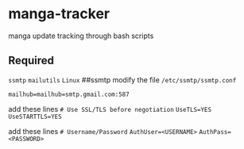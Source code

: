 # manga-tracker
manga update tracking through bash scripts

## Required
`ssmtp`
`mailutils`
`Linux`
##ssmtp
modify the file `/etc/ssmtp/ssmtp.conf`

`mailhub=mailhub=smtp.gmail.com:587`

add these lines
`# Use SSL/TLS before negotiation`
`UseTLS=YES`
`UseSTARTTLS=YES`

add these lines
`# Username/Password`
`AuthUser=<USERNAME>`
`AuthPass=<PASSWORD>`
